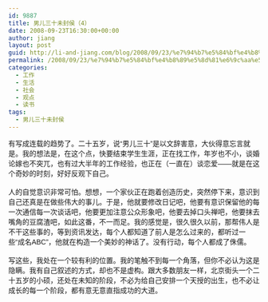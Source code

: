 ```yaml
---
id: 9887
title: 男儿三十未封侯（4）
date: 2008-09-23T16:30:00+00:00
author: jiang
layout: post
guid: http://li-and-jiang.com/blog/2008/09/23/%e7%94%b7%e5%84%bf%e4%b8%89%e5%8d%81%e6%9c%aa%e5%b0%81%e4%be%af%ef%bc%884%ef%bc%89/
permalink: /2008/09/23/%e7%94%b7%e5%84%bf%e4%b8%89%e5%8d%81%e6%9c%aa%e5%b0%81%e4%be%af%ef%bc%884%ef%bc%89/
categories:
  - 工作
  - 生活
  - 社会
  - 观点
  - 读书
tags:
  - 男儿三十未封侯
---
```

<div>
  <font face="Arial">有写成连载的趋势了。二十五岁，说“男儿三十”是以文辞害意，大伙得意忘言就是。我的想法是，在这个点，快要结束学生生涯，正在找工作，年岁也不小，谈婚论嫁也不突兀，也有过大半年的工作经验，也正在（一直在）谈恋爱——就是在这个奇妙的时刻，好好反观下自己。</font>
</div>

<div>
   
</div>

<div>
  <font face="Arial">人的自觉意识非常可怕。想想，一个家伙正在跑着创造历史，突然停下来，意识到自己还真是在做些伟大的事儿。于是，他就要修改日记吧，他要有意识保留他的每一次通信每一次谈话吧，他要更加注意公众形象吧，他要去掉口头禅吧，他要抹去嘴角的豆腐渣吧，如此这番，不一而足。我的感觉是，很久很久以前，那帮伟人是不干这些事的，等到资讯发达，每个人都知道了前人是怎么过来的，都听过一些“成名ABC”，他就在构造一个美妙的神话了。没有行动，每个人都成了侏儒。</font>
</div>

<div>
   
</div>

<div>
  <font face="Arial">写这些，我处在一个较有利的位置。我的笔触不到每一个角落，但你不必认为这是隐瞒。我有自己叙述的方式，却也不是虚构。跟大多数朋友一样，北京街头一个二十五岁的小硕，还处在未知的阶段，不必为给自己安排一个天授的出生，也不必让成长的每一个阶段，都有意无意直指成功的大道。</font>
</div>